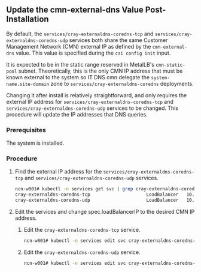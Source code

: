 ## Update the cmn-external-dns Value Post-Installation

By default, the `services/cray-externaldns-coredns-tcp` and `services/cray-externaldns-coredns-udp` services both share the same Customer Management Network \(CMN\) external IP as defined by the `cmn-external-dns` value. This value is specified during the `csi config init` input.

It is expected to be in the static range reserved in MetalLB's `cmn-static-pool` subnet. Theoretically, this is the only CMN IP address that must be known external to the system so IT DNS cmn delegate the `system-name.site-domain` zone to `services/cray-externaldns-coredns` deployments.

Changing it after install is relatively straightforward, and only requires the external IP address for `services/cray-externaldns-coredns-tcp` and `services/cray-externaldns-coredns-udp` services to be changed. This procedure will update the IP addresses that DNS queries.

### Prerequisites

The system is installed.

### Procedure

1.  Find the external IP address for the `services/cray-externaldns-coredns-tcp` and `services/cray-externaldns-coredns-udp` services.

    ```bash
    ncn-w001# kubectl -n services get svc | grep cray-externaldns-coredns-
    cray-externaldns-coredns-tcp                     LoadBalancer   10.25.211.48    10.102.14.113   53:31111/TCP                 2d2h
    cray-externaldns-coredns-udp                     LoadBalancer   10.25.156.88    10.102.14.113   53:32674/UDP                 2d2h
    ```

2.  Edit the services and change spec.loadBalancerIP to the desired CMN IP address.

    1.  Edit the `cray-externaldns-coredns-tcp` service.

        ```bash
        ncn-w001# kubectl -n services edit svc cray-externaldns-coredns-tcp
        ```

    2.  Edit the `cray-externaldns-coredns-udp` service.

        ```bash
        ncn-w001# kubectl -n services edit svc cray-externaldns-coredns-udp
        ```


